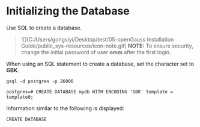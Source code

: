 # Initializing the Database<a name="EN-US_TOPIC_0270160634"></a>

Use SQL to create a database.

>![](C:/Users/gongsiyi/Desktop/test/05-openGauss Installation Guide/public_sys-resources/icon-note.gif) **NOTE:** 
>To ensure security, change the initial password of user  **omm**  after the first login.

When using an SQL statement to create a database, set the character set to  **GBK**.

```
gsql -d postgres -p 26000
```

```
postgres=# CREATE DATABASE mydb WITH ENCODING 'GBK' template = template0;
```

Information similar to the following is displayed:

```
CREATE DATABASE
```
